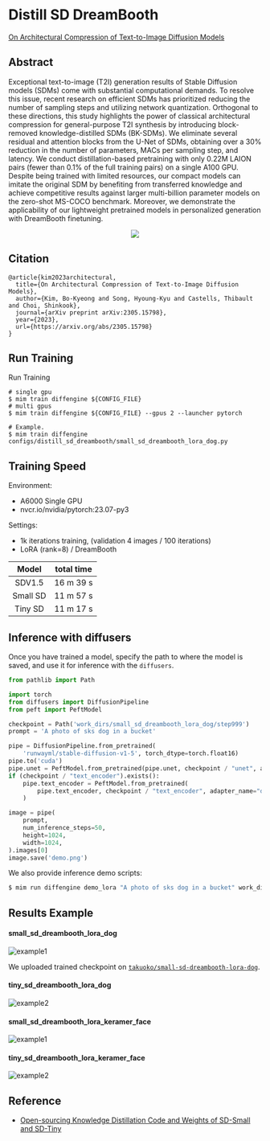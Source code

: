 # Distill SD DreamBooth

[On Architectural Compression of Text-to-Image Diffusion Models](https://arxiv.org/abs/2305.15798)

## Abstract

Exceptional text-to-image (T2I) generation results of Stable Diffusion models (SDMs) come with substantial computational demands. To resolve this issue, recent research on efficient SDMs has prioritized reducing the number of sampling steps and utilizing network quantization. Orthogonal to these directions, this study highlights the power of classical architectural compression for general-purpose T2I synthesis by introducing block-removed knowledge-distilled SDMs (BK-SDMs). We eliminate several residual and attention blocks from the U-Net of SDMs, obtaining over a 30% reduction in the number of parameters, MACs per sampling step, and latency. We conduct distillation-based pretraining with only 0.22M LAION pairs (fewer than 0.1% of the full training pairs) on a single A100 GPU. Despite being trained with limited resources, our compact models can imitate the original SDM by benefiting from transferred knowledge and achieve competitive results against larger multi-billion parameter models on the zero-shot MS-COCO benchmark. Moreover, we demonstrate the applicability of our lightweight pretrained models in personalized generation with DreamBooth finetuning.

<div align=center>
<img src="https://github.com/okotaku/diffengine/assets/24734142/253c0dfb-fa1c-4cbf-81c0-9d6948d40413"/>
</div>

## Citation

```
@article{kim2023architectural,
  title={On Architectural Compression of Text-to-Image Diffusion Models},
  author={Kim, Bo-Kyeong and Song, Hyoung-Kyu and Castells, Thibault and Choi, Shinkook},
  journal={arXiv preprint arXiv:2305.15798},
  year={2023},
  url={https://arxiv.org/abs/2305.15798}
}
```

## Run Training

Run Training

```
# single gpu
$ mim train diffengine ${CONFIG_FILE}
# multi gpus
$ mim train diffengine ${CONFIG_FILE} --gpus 2 --launcher pytorch

# Example.
$ mim train diffengine configs/distill_sd_dreambooth/small_sd_dreambooth_lora_dog.py
```

## Training Speed

Environment:

- A6000 Single GPU
- nvcr.io/nvidia/pytorch:23.07-py3

Settings:

- 1k iterations training, (validation 4 images / 100 iterations)
- LoRA (rank=8) / DreamBooth

|  Model   | total time |
| :------: | :--------: |
|  SDV1.5  | 16 m 39 s  |
| Small SD | 11 m 57 s  |
| Tiny SD  | 11 m 17 s  |

## Inference with diffusers

Once you have trained a model, specify the path to where the model is saved, and use it for inference with the `diffusers`.

```py
from pathlib import Path

import torch
from diffusers import DiffusionPipeline
from peft import PeftModel

checkpoint = Path('work_dirs/small_sd_dreambooth_lora_dog/step999')
prompt = 'A photo of sks dog in a bucket'

pipe = DiffusionPipeline.from_pretrained(
    'runwayml/stable-diffusion-v1-5', torch_dtype=torch.float16)
pipe.to('cuda')
pipe.unet = PeftModel.from_pretrained(pipe.unet, checkpoint / "unet", adapter_name="default")
if (checkpoint / "text_encoder").exists():
    pipe.text_encoder = PeftModel.from_pretrained(
        pipe.text_encoder, checkpoint / "text_encoder", adapter_name="default"
    )

image = pipe(
    prompt,
    num_inference_steps=50,
    height=1024,
    width=1024,
).images[0]
image.save('demo.png')
```

We also provide inference demo scripts:

```bash
$ mim run diffengine demo_lora "A photo of sks dog in a bucket" work_dirs/small_sd_dreambooth_lora_dog/step999 --sdmodel segmind/small-sd
```

## Results Example

#### small_sd_dreambooth_lora_dog

![example1](https://github.com/okotaku/diffengine/assets/24734142/9fa0bf8a-34f2-4e74-88b8-f33e249520e2)

We uploaded trained checkpoint on [`takuoko/small-sd-dreambooth-lora-dog`](https://huggingface.co/takuoko/small-sd-dreambooth-lora-dog).

#### tiny_sd_dreambooth_lora_dog

![example2](https://github.com/okotaku/diffengine/assets/24734142/dcb3ff5b-995e-44bc-885c-6ed050eea24d)

#### small_sd_dreambooth_lora_keramer_face

![example1](https://github.com/okotaku/diffengine/assets/24734142/ddbb2e54-f8be-46a6-a7ab-5bfb54bd29e6)

#### tiny_sd_dreambooth_lora_keramer_face

![example2](https://github.com/okotaku/diffengine/assets/24734142/45e46061-a0c2-4396-b0fd-1aab36c2e4e5)

## Reference

- [Open-sourcing Knowledge Distillation Code and Weights of SD-Small and SD-Tiny](https://huggingface.co/blog/sd_distillation)
